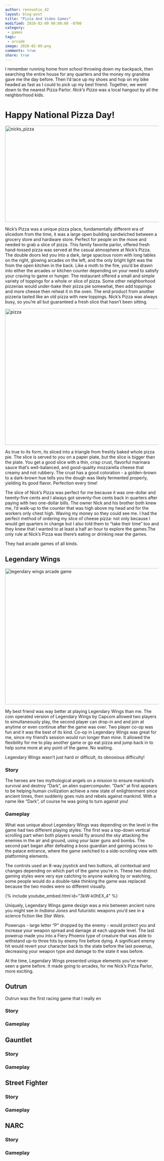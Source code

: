 ```yaml
---
author: renovatio_42
layout: blog-post
title: "Pizza And Video Games"
modified: 2020-02-09 00:00:00 -0700
category:
 - games
tags:
 - arcade
image: 2020-02-09.png
comments: true
share: true
---
```

I remember running home from school throwing down my backpack, then searching the entire house for any quarters and the money my grandma gave me the day before. Then I’d lace up my shoes and hop on my bike headed as fast as I could to pick up my best friend. Together, we went down to the nearest Pizza Parlor. *Nick’s Pizza* was a local hangout by all the neighborhood kids.

# Happy National Pizza Day!

<img class="img-responsive" src="{{ site.baseurl }}/img/post/2020-02-09-nicks_pizza.png" width="560" height="315" alt="nicks_pizza">

Nick’s Pizza was a unique pizza place, fundamentally different era of slicedom from the time, it was a large open building sandwiched between a grocery store and hardware store. Perfect for people on the move and needed to grab a slice of pizza. This family favorite parlor, offered fresh hand-tossed pizza was served at the casual atmosphere at Nick’s Pizza. The double doors led you into a dark, large spacious room with long tables on the right, glowing arcades on the left, and the only bright light was the from the open kitchen in the back. Like a moth to the fire, you’d be drawn into either the arcades or kitchen counter depending on your need to satisfy your craving to game or hunger. The restaurant offered a small and simple variety of toppings for a whole or slice of pizza. Some other neighborhood pizzerias would under-bake their pizza pie somewhat, then add toppings and more cheese then reheat it in the oven. The end product from another pizzeria tasted like an old pizza with new toppings. Nick’s Pizza was always busy, so you’re all but guaranteed a fresh slice that hasn’t been sitting.

<img class="img-responsive" src="{{ site.baseurl }}/img/post/2020-02-09-pizza.jpg" width="800" height="445" alt="pizza">

As true to its form, its sliced into a triangle from freshly baked whole pizza pie. The slice is served to you on a paper plate, but the slice is bigger than the plate. You get a good slice with a thin, crisp crust, flavorful marinara sauce that’s well-balanced, and good-quality mozzarella cheese that creamy and not rubbery. The crust has a good coloration - a golden-brown to a dark-brown hue tells you the dough was likely fermented properly, yielding its good flavor. Perfection every time!

The slice of Nick’s Pizza was perfect for me because it was one-dollar and twenty-five cents and I always got seventy-five cents back in quarters after paying with two one-dollar bills. The owner Nick and his brother both knew me, I’d walk-up to the counter that was high above my head and for the workers only chest high. Waving my money so they could see me. I had the perfect method of ordering my slice of cheese pizza: not only because I would get quarters in change but I also told them to “take their time” too and they knew that I wanted to at least a half an hour to explore the games.The only rule at Nick’s Pizza was there’s eating or drinking near the games.

They had arcade games of all kinds.


## Legendary Wings

<img class="img-responsive" src="{{ site.baseurl }}/img/post/2020-02-09-legendary-wings-01.jpg" width="800" height="445" alt="legendary wings arcade game">

My best friend was way better at playing Legendary Wings than me. The coin operated version of Legendary Wings by Capcom allowed two players to simultaneously play, the second player can drop-in and and join at anytime or even continue after the game was over. Two player co-op was fun and it was the best of its kind. Co-op in Legendary Wings was great for me, since my friend’s session would run longer than mine. It allowed the flexibility for me to play another game or go eat pizza and jump back in to help some more at any point of the game. No waiting.

Legendary Wings wasn’t just hard or difficult, its obnoxious difficulty!

### Story

The heroes are two mythological angels on a mission to ensure mankind’s survival and destroy “Dark”, an alien supercomputer. “Dark” at first appears to be helping human civilization achieve a new state of enlightenment since ancient times, then suddenly goes nuts and rebels against mankind. With a name like “Dark”, of course he was going to turn against you!

### Gameplay

What was unique about Legendary Wings was depending on the level in the game had two different playing styles: The first was a top-down vertical scrolling part when both players would fly around the sky attacking the enemies in the air and ground, using your lazer guns and bombs. The second part began after defeating a boss guardian and gaining access to the palace entrance, where the game switched to a side-scrolling view with platforming elements.

The controls used an 8-way joystick and two buttons, all contextual and changes depending on which part of the game you’re in. These two distinct gaming styles were very eye catching to anyone walking by or watching, some people would do a double-take thinking the game was replaced because the two modes were so different visually.

{% include youtube_embed.html id="3kW-k0hEX_4" %}


Uniquely, Legendary Wings game design was a mix between ancient ruins you might see in *Indiana Jones* and futuristic weapons you’d see in a science fiction like *Star Wars*.

Powerups - large letter “P” dropped by the enemy - would protect you and increase your weapon spread and damage at each upgrade level. The last powerup made you into a Fiery Phoenix type of creature that was able to withstand up-to three hits by enemy fire before dying. A significant enemy hit would revert your character back to the state before the last powerup, decreasing your weapon type and damage to the state it was before.

At the time, Legendary Wings presented unique elements you’ve never seen a game before. It made going to arcades, for me Nick’s Pizza Parlor, more exciting.

## Outrun

Outrun was the first racing game that I really en 

### Story

### Gameplay


## Gauntlet

### Story

### Gameplay


## Street Fighter

### Story

### Gameplay


## NARC

### Story

### Gameplay
